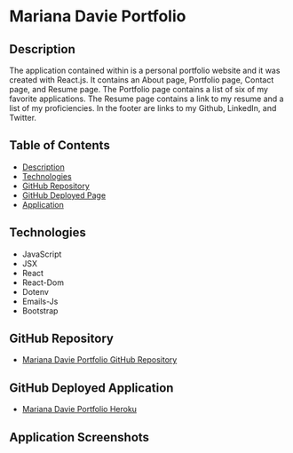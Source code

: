 # Mariana Davie Portfolio


## Description 

The application contained within is a personal portfolio website and it was created with React.js. It contains an About page, Portfolio page, Contact page, and Resume page. The Portfolio page contains a list of six of my favorite applications. The Resume page contains a link to my resume and a list of my proficiencies. In the footer are links to my Github, LinkedIn, and Twitter.


## Table of Contents

* [Description](#description)
* [Technologies](#technologies)
* [GitHub Repository](#Github)
* [GitHub Deployed Page](#Github)
* [Application](#application)


## Technologies 

* JavaScript
* JSX
* React
* React-Dom
* Dotenv
* Emails-Js
* Bootstrap

## GitHub Repository

* [Mariana Davie Portfolio GitHub Repository ](https://github.com/mhdavie/react-portfolio-mhd)


## GitHub Deployed Application 

* [Mariana Davie Portfolio  Heroku ](https://mhdavie.github.io/react-portfolio-mhd/#/about)

## Application Screenshots 





